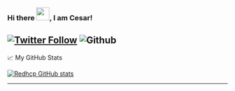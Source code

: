 ### Hi there <img src="https://raw.githubusercontent.com/MartinHeinz/MartinHeinz/master/wave.gif" width="30px">, I am Cesar!
[![Twitter Follow](https://img.shields.io/twitter/url?style=social&url=https%3A%2F%2Ftwitter.com%2Fintent%2Ffollow%3Fscreen_name%3DTh3Ces4r)](https://img.shields.io/twitter/url?style=social&url=https%3A%2F%2Ftwitter.com%2Fintent%2Ffollow%3Fscreen_name%3DTh3Ces4r)   ![Github](https://img.shields.io/github/followers/redhcp?style=social)
---

 &#x1f4c8; My GitHub Stats

 [![Redhcp GitHub stats](https://github-readme-stats.vercel.app/api?username=redhcp&theme=prussian)](https://github.com/anuraghazra/github-readme-stats)

---
